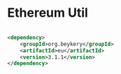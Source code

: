 # Ethereum Util

```xml

<dependency>
    <groupId>org.beykery</groupId>
    <artifactId>eu</artifactId>
    <version>3.1.1</version>
</dependency>